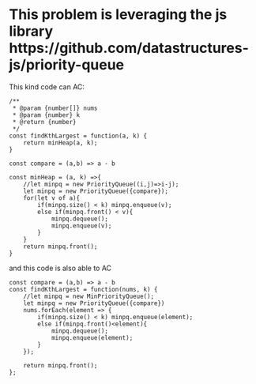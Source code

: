 <h1>This problem is leveraging the js library   https://github.com/datastructures-js/priority-queue</h1>

This kind code can AC:
```JS
/**
 * @param {number[]} nums
 * @param {number} k
 * @return {number}
 */
const findKthLargest = function(a, k) {
    return minHeap(a, k);
}

const compare = (a,b) => a - b

const minHeap = (a, k) =>{
    //let minpq = new PriorityQueue((i,j)=>i-j);
    let minpq = new PriorityQueue({compare});
    for(let v of a){
        if(minpq.size() < k) minpq.enqueue(v);
        else if(minpq.front() < v){
            minpq.dequeue();
            minpq.enqueue(v);
        }
    }
    return minpq.front();
}
```

and this code is also able to AC
```JS
const compare = (a,b) => a - b
const findKthLargest = function(nums, k) {
    //let minpq = new MinPriorityQueue();
    let minpq = new PriorityQueue({compare})
    nums.forEach(element => {
        if(minpq.size() < k) minpq.enqueue(element);
        else if(minpq.front()<element){
            minpq.dequeue();
            minpq.enqueue(element);
        }
    });
    
    return minpq.front();
};
```

